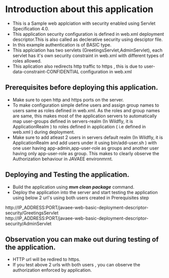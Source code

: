 # Introduction about this application 

* This is a Sample web applciation with security enabled using Servlet Specification 4.0.
* This application security configuration is defined in web.xml deployment descriptor.This is also called as declerative security using desciptor file.
* In this example authentication is of BASIC type.
* This applciation has two servlets (GreetingsServlet,AdminServlet), each servlet has it's own security constraint in web.xml with different types of roles allowed.
* This aplication also redirects http traffic to https , this is due to user-data-constraint-CONFIDENTIAL configuration in web.xml

## Prerequisites before deploying this application.
* Make sure to open http and https ports on the server.
* To make configuration simple define users and assign group names to users same as roles defined in web.xml. As the roles and group names are same, this makes most of the  application servers to automatically map user-groups defined in servers-realm (In Wildfly, it is  ApplicationRealm ) to roles defined in application ( i.e defined in web.xml ) during deployment.
* Make sure to add atleast 2 users in servers default realm (In Wildfly, it is ApplicationRealm and add users under it using bin/add-user.sh ) with one user having app-admin,app-user-role as groups and another user having only app-user-role as group. This makes to clearly observe the Authorization behaviour in JAVAEE environmrnt.

## Deploying and Testing the application.

* Build the application using ***mvn clean package*** command.
* Deploy the application into the server and start testing the application using below 2 url's using both users created in Prerequisites step

http://IP_ADDRESS:PORT/javaee-web-basic-deployment-descriptor-security/GreetingsServlet  
http://IP_ADDRESS:PORT/javaee-web-basic-deployment-descriptor-security/AdminServlet

## Observation you can make out during testing of the application.
* HTTP url will be redired to https.
* If you test above 2 urls with both users , you can observe the authorization enforced by application.
